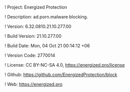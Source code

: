 ! Project: Energized Protection

! Description: ad.porn.malware blocking.

! Version: 6.32.0810.21.10.277.00

! Build Version: 21.10.277.00

! Build Date: Mon, 04 Oct 21 00:14:12 +06

! Version Code: 2770014

! License: CC BY-NC-SA 4.0, https://energized.pro/license

! Github: https://github.com/EnergizedProtection/block

! Web: https://energized.pro
